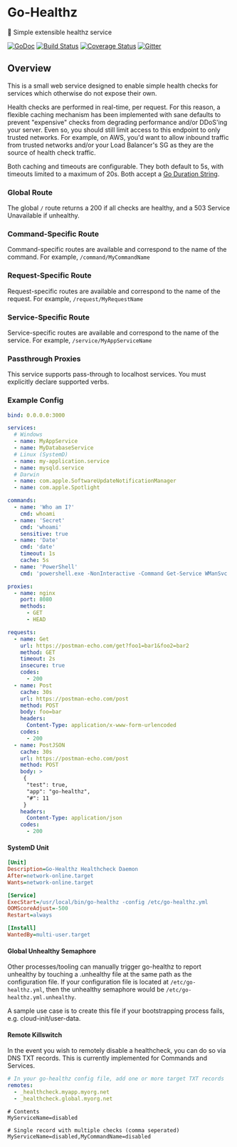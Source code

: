 # Go-Healthz

:wrench:  Simple extensible healthz service

[![GoDoc](https://godoc.org/github.com/bdwyertech/go-healthz?status.svg)](https://godoc.org/github.com/bdwyertech/go-healthz)
[![Build Status](https://github.com/bdwyertech/go-healthz/workflows/Go/badge.svg?branch=master)](https://github.com/bdwyertech/go-healthz/actions?query=workflow%3AGo+branch%3Amaster)
[![Coverage Status](https://coveralls.io/repos/bdwyertech/go-healthz/badge.svg?branch=dev&service=github)](https://coveralls.io/github/bdwyertech/go-healthz?branch=master)
[![Gitter](https://img.shields.io/badge/Gitter-bdwyertech%2Fgo--healthz-brightgreen.svg)][gitter]

[gitter]: https://gitter.im/bdwyertech/go-healthz

## Overview

This is a small web service designed to enable simple health checks for services which otherwise do not expose their own.

Health checks are performed in real-time, per request.  For this reason, a flexible caching mechanism has been implemented with sane defaults to prevent "expensive" checks from degrading performance and/or DDoS'ing your server.  Even so, you should still limit access to this endpoint to only trusted networks.  For example, on AWS, you'd want to allow inbound traffic from trusted networks and/or your Load Balancer's SG as they are the source of health check traffic.

Both caching and timeouts are configurable.  They both default to 5s, with timeouts limited to a maximum of 20s.  Both accept a [Go Duration String](https://golang.org/pkg/time/#ParseDuration).

### Global Route
The global `/` route returns a 200 if all checks are healthy, and a 503 Service Unavailable if unhealthy.

### Command-Specific Route
Command-specific routes are available and correspond to the name of the command.  For example, `/command/MyCommandName`

### Request-Specific Route
Request-specific routes are available and correspond to the name of the request.  For example, `/request/MyRequestName`

### Service-Specific Route
Service-specific routes are available and correspond to the name of the service.  For example, `/service/MyAppServiceName`

### Passthrough Proxies
This service supports pass-through to localhost services.  You must explicitly declare supported verbs.

### Example Config
```yaml
bind: 0.0.0.0:3000

services:
  # Windows
  - name: MyAppService
  - name: MyDatabaseService
  # Linux (SystemD)
  - name: my-application.service
  - name: mysqld.service
  # Darwin
  - name: com.apple.SoftwareUpdateNotificationManager
  - name: com.apple.Spotlight

commands:
  - name: 'Who am I?'
    cmd: whoami
  - name: 'Secret'
    cmd: 'whoami'
    sensitive: true
  - name: 'Date'
    cmd: 'date'
    timeout: 1s
    cache: 5s
  - name: 'PowerShell'
    cmd: 'powershell.exe -NonInteractive -Command Get-Service WManSvc | select DisplayName, Status | Format-Table -HideTableHeaders'

proxies:
  - name: nginx
    port: 8080
    methods:
      - GET
      - HEAD

requests:
  - name: Get
    url: https://postman-echo.com/get?foo1=bar1&foo2=bar2
    method: GET
    timeout: 2s
    insecure: true
    codes:
      - 200
  - name: Post
    cache: 30s
    url: https://postman-echo.com/post
    method: POST
    body: foo=bar
    headers:
      Content-Type: application/x-www-form-urlencoded
    codes:
      - 200
  - name: PostJSON
    cache: 30s
    url: https://postman-echo.com/post
    method: POST
    body: >
     {
      "test": true,
      "app": "go-healthz",
      "#": 11
     }
    headers:
      Content-Type: application/json
    codes:
      - 200
```

#### SystemD Unit
```ini
[Unit]
Description=Go-Healthz Healthcheck Daemon
After=network-online.target
Wants=network-online.target

[Service]
ExecStart=/usr/local/bin/go-healthz -config /etc/go-healthz.yml
OOMScoreAdjust=-500
Restart=always

[Install]
WantedBy=multi-user.target
```

#### Global Unhealthy Semaphore
Other processes/tooling can manually trigger go-healthz to report unhealthy by touching a .unhealthy file at the same path as the configuration file.  If your configuration file is located at `/etc/go-healthz.yml`, then the unhealthy semaphore would be `/etc/go-healthz.yml.unhealthy`.

A sample use case is to create this file if your bootstrapping process fails, e.g. cloud-init/user-data.


#### Remote Killswitch
In the event you wish to remotely disable a healthcheck, you can do so via DNS TXT records.  This is currently implemented for Commands and Services.
```yaml
# In your go-healthz config file, add one or more target TXT records
remotes:
  - _healthcheck.myapp.myorg.net
  - _healthcheck.global.myorg.net
```
```
# Contents
MyServiceName=disabled

# Single record with multiple checks (comma seperated)
MyServiceName=disabled,MyCommandName=disabled
```
